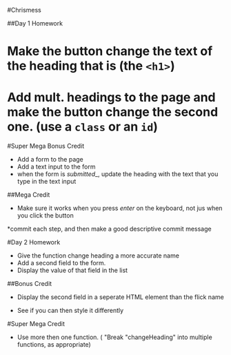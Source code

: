 #Chrismess

##Day 1 Homework 

# Make the button change the text of the heading that is (the `<h1>`)

# Add mult. headings to the page and make the button change the second one. (use a `class` or an `id`)


#Super Mega Bonus Credit

* Add a form to the page
* Add a text input to the form
* when the form is _submitted__, update the heading with the text that you type in the text input


##Mega Credit

* Make sure it works when you press _enter_ on the keyboard, not jus when you click the button

*commit each step, and then make a good descriptive commit message


#Day 2 Homework

* Give the function change heading a more accurate name
* Add a second field to the form.
* Display the value of that field in the list

##Bonus Credit

* Display the second field in a seperate HTML element than the flick name

* See if you can then style it differently


#Super Mega Credit

* Use more then one function. ( "Break "changeHeading" into multiple functions, as appropriate)